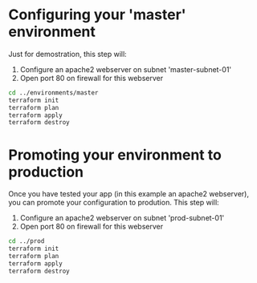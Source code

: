 # Configuring your 'master' environment

Just for demostration, this step will:
 1. Configure an apache2 webserver on subnet 'master-subnet-01'
 2. Open port 80 on firewall for this webserver 

```bash
cd ../environments/master
terraform init
terraform plan
terraform apply
terraform destroy
```

# Promoting your environment to production 

Once you have tested your app (in this example an apache2 webserver), you can promote your configuration to prodution. This step will:
 1. Configure an apache2 webserver on subnet 'prod-subnet-01'
 2. Open port 80 on firewall for this webserver 

```bash
cd ../prod
terraform init
terraform plan
terraform apply
terraform destroy
```